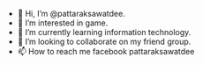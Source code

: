 - 👋 Hi, I’m @pattaraksawatdee.
- 👀 I’m interested in game.
- 🌱 I’m currently learning information technology.
- 💞️ I’m looking to collaborate on my friend group.
- 📫 How to reach me facebook pattaraksawatdee


<!---
pattaraksawatdee/pattaraksawatdee is a ✨ special ✨ repository because its `README.md` (this file) appears on your GitHub profile.
You can click the Preview link to take a look at your changes.
--->
